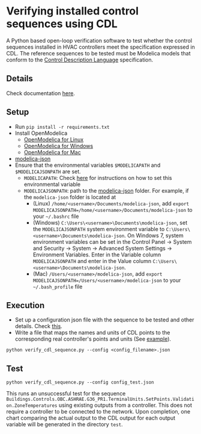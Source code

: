 # Verifying installed control sequences using CDL

A Python based open-loop verification software to test whether the control sequences
installed in HVAC controllers meet the specification expressed in CDL.
The reference sequences to be tested must be Modelica models that conform to
the [Control Description Language](https://obc.lbl.gov/specification/cdl.html) specification.

## Details

Check documentation [here](https://obc.lbl.gov/specification/verification.html).

## Setup

* Run `pip install -r requirements.txt`
* Install OpenModelica
  * [OpenModelica for Linux](https://www.openmodelica.org/download/download-linux)
  * [OpenModelica for Windows](https://www.openmodelica.org/download/download-windows)
  * [OpenModelica for Mac](https://www.openmodelica.org/download/download-mac)
* [modelica-json](https://github.com/lbl-srg/modelica-json)
* Ensure that the environmental variables `$MODELICAPATH` and `$MODELICAJSONPATH` are set.
  * `MODELICAPATH`: Check [here](https://simulationresearch.lbl.gov/modelica/installLibrary.html)
    for instructions on how to set this environmental variable
  * `MODELICAJSONPATH`: path to the [modelica-json](https://github.com/lbl-srg/modelica-json) folder. For example, if the `modelica-json` folder is located at
    * (Linux) `/home/<username>/Documents/modelica-json`, add `export MODELICAJSONPATH=/home/<username>/Documents/modelica-json` to your `~/.bashrc` file
    * (Windows) `C:\Users\<username>\Documents\modelica-json`, set the `MODELICAJSONPATH` system environment variable to
      `C:\Users\<username>\Documents\modelica-json`.
      On Windows 7, system environment variables can be set in the
      Control Panel -> System and Security -> System -> Advanced System Settings -> Environment Variables.
      Enter in the Variable column `MODELICAJSONPATH` and enter in the Value column `C:\Users\<username>\Documents\modelica-json`.
    * (Mac) `/Users/<username>/modelica-json`, add `export MODELICAJSONPATH=/Users/<username>/modelica-json` to your `~/.bash_profile` file

## Execution

* Set up a configuration json file with the sequence to be tested and other details.
  Check [this](http://obc.lbl.gov/specification/verification.html#sec-ver-spe-tes-set).
* Write a file that maps the names and units of CDL points to the corresponding real controller's
  points and units (See [example](http://obc.lbl.gov/specification/verification.html#ver-poi-map)).

```python verify_cdl_sequence.py --config <config_filename>.json```

## Test

```python verify_cdl_sequence.py --config config_test.json```

This runs an unsuccessful test for the sequence
`Buildings.Controls.OBC.ASHRAE.G36_PR1.TerminalUnits.SetPoints.Validation.ZoneTemperatures`
using existing outputs from a controller. This does not require a controller to be connected to the network.
Upon completion, one chart comparing the actual output to the CDL output for each output variable will be generated in the directory `test`.

